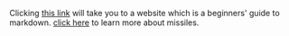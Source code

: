 Clicking [this link](https://www.markdownguide.org/basic-syntax/) will take you to a website which is a beginners' guide to markdown.
[click here](https://en.wikipedia.org/wiki/Missile) to learn more about missiles.

